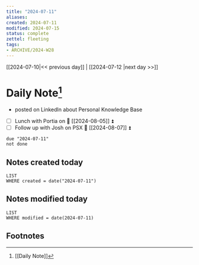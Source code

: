 ```yaml
---
title: "2024-07-11"
aliases: 
created: 2024-07-11
modified: 2024-07-15
status: complete
zettel: fleeting
tags:
- ARCHIVE/2024-W28
---
```


[[2024-07-10|<< previous day]] | [[2024-07-12 |next day >>]]
# Daily Note[^1]
- posted on LinkedIn about Personal Knowledge Base
- [ ] Lunch with Portia on 📅 [[2024-08-05]] ⏫ 
- [ ] Follow up with Josh on PSX 📅 [[2024-08-07]] ⏫ 
```tasks
due "2024-07-11"
not done
```
## Notes created today
```dataview
LIST
WHERE created = date("2024-07-11")
```
## Notes modified today
```dataview
LIST
WHERE modified = date(2024-07-11)
```

## Footnotes

[^1]: [[Daily Note]]